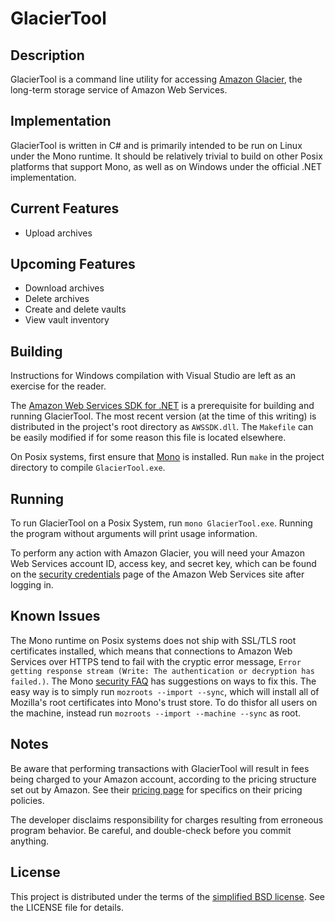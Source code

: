 GlacierTool
===========

Description
-----------
GlacierTool is a command line utility for accessing
[Amazon Glacier](https://aws.amazon.com/glacier/), the long-term storage service
of Amazon Web Services.

Implementation
--------------
GlacierTool is written in C# and is primarily intended to be run on Linux under
the Mono runtime. It should be relatively trivial to build on other Posix
platforms that support Mono, as well as on Windows under the official .NET
implementation.

Current Features
----------------
* Upload archives

Upcoming Features
-----------------
* Download archives
* Delete archives
* Create and delete vaults
* View vault inventory

Building
--------
Instructions for Windows compilation with Visual Studio are left as an exercise
for the reader.

The [Amazon Web Services SDK for .NET](http://aws.amazon.com/sdkfornet/) is a
prerequisite for building and running GlacierTool. The most recent version (at
the time of this writing) is distributed in the project's root directory as
`AWSSDK.dll`. The `Makefile` can be easily modified if for some reason this file
is located elsewhere.

On Posix systems, first ensure that [Mono](http://www.mono-project.com/) is
installed. Run `make` in the project directory to compile `GlacierTool.exe`.

Running
-------
To run GlacierTool on a Posix System, run `mono GlacierTool.exe`. Running the
program without arguments will print usage information.

To perform any action with Amazon Glacier, you will need your Amazon Web
Services account ID, access key, and secret key, which can be found on the
[security credentials](https://portal.aws.amazon.com/gp/aws/securityCredentials)
page of the Amazon Web Services site after logging in.

Known Issues
------------
The Mono runtime on Posix systems does not ship with SSL/TLS root certificates
installed, which means that connections to Amazon Web Services over HTTPS tend
to fail with the cryptic error message, `Error getting response stream (Write:
The authentication or decryption has failed.)`. The Mono
[security FAQ](http://www.mono-project.com/FAQ:_Security) has suggestions on
ways to fix this. The easy way is to simply run `mozroots --import --sync`,
which will install all of Mozilla's root certificates into Mono's trust store.
To do thisfor all users on the machine, instead run
`mozroots --import --machine --sync` as root.

Notes
-----
Be aware that performing transactions with GlacierTool will result in fees being
charged to your Amazon account, according to the pricing structure set out by
Amazon. See their [pricing page](https://aws.amazon.com/glacier/pricing/) for
specifics on their pricing policies.

The developer disclaims responsibility for charges resulting from erroneous
program behavior. Be careful, and double-check before you commit anything.

License
-------
This project is distributed under the terms of the
[simplified BSD license](http://opensource.org/licenses/BSD-2-Clause). See the
LICENSE file for details.
